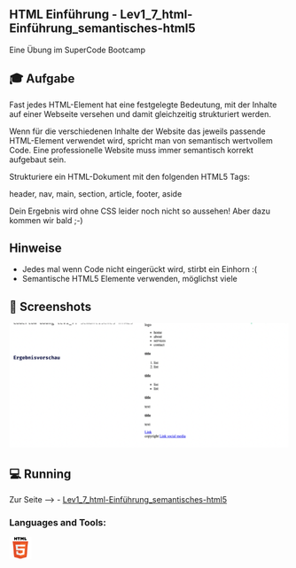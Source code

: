 ## HTML Einführung - Lev1_7_html-Einführung_semantisches-html5

Eine Übung im SuperCode Bootcamp

## 🎓 Aufgabe

Fast jedes HTML-Element hat eine festgelegte Bedeutung, mit der Inhalte auf einer Webseite versehen und damit gleichzeitig strukturiert werden.

Wenn für die verschiedenen Inhalte der Website das jeweils passende HTML-Element verwendet wird, spricht man von semantisch wertvollem Code. Eine professionelle Website muss immer semantisch korrekt aufgebaut sein.

Strukturiere ein HTML-Dokument mit den folgenden HTML5 Tags:

header, nav, main, section, article, footer, aside

Dein Ergebnis wird ohne CSS leider noch nicht so aussehen!
Aber dazu kommen wir bald ;-)

## Hinweise

- Jedes mal wenn Code nicht eingerückt wird, stirbt ein Einhorn :(
- Semantische HTML5 Elemente verwenden, möglichst viele

## 📸 Screenshots

![App Screenshot](assets/img/screen.png)

## 💻 Running

Zur Seite —> - [Lev1_7_html-Einführung_semantisches-html5](https://mukkez.github.io/Bootcamp/tasks/Day_04/Lev1_7_html-Einführung_semantisches-html5/)

<p align="left">
</p>

<h3 align="left">Languages and Tools:</h3>
<p align="left"> <a href="https://www.w3schools.com/html/" target="_blank" rel="noreferrer"> <img src="https://raw.githubusercontent.com/devicons/devicon/master/icons/html5/html5-original-wordmark.svg" alt="html5" width="40" height="40"/> </a></p>
